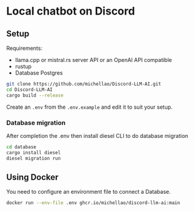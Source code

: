 # Local chatbot on Discord

## Setup

Requirements:

* llama.cpp or mistral.rs server API or an OpenAI API compatible
* rustup
* Database Postgres


```sh
git clone https://github.com/michellao/Discord-LLM-AI.git
cd Discord-LLM-AI
cargo build --release
```

Create an `.env` from the `.env.example` and edit it to suit your setup.

### Database migration

After completion the .env then install diesel CLI to do database migration

```sh
cd database
cargo install diesel
diesel migration run
```

## Using Docker

You need to configure an environment file to connect a Database.

```sh
docker run --env-file .env ghcr.io/michellao/discord-llm-ai:main
```
